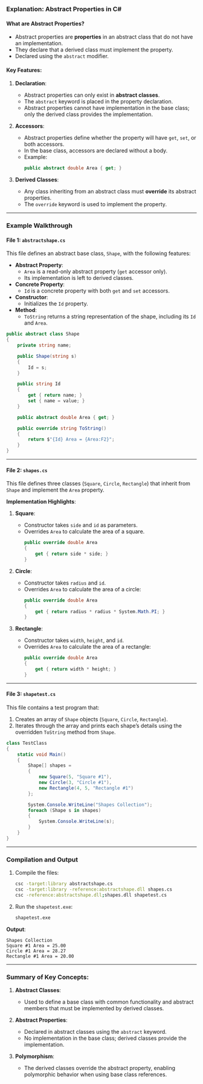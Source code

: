 ### Explanation: Abstract Properties in C#

#### What are Abstract Properties?
- Abstract properties are **properties** in an abstract class that do not have an implementation.
- They declare that a derived class must implement the property.
- Declared using the `abstract` modifier.

#### Key Features:
1. **Declaration**:
   - Abstract properties can only exist in **abstract classes**.
   - The `abstract` keyword is placed in the property declaration.
   - Abstract properties cannot have implementation in the base class; only the derived class provides the implementation.

2. **Accessors**:
   - Abstract properties define whether the property will have `get`, `set`, or both accessors.
   - In the base class, accessors are declared without a body.
   - Example:
     ```csharp
     public abstract double Area { get; }
     ```

3. **Derived Classes**:
   - Any class inheriting from an abstract class must **override** its abstract properties.
   - The `override` keyword is used to implement the property.

---

### Example Walkthrough

#### File 1: `abstractshape.cs`
This file defines an abstract base class, `Shape`, with the following features:
- **Abstract Property**: 
  - `Area` is a read-only abstract property (`get` accessor only).
  - Its implementation is left to derived classes.
- **Concrete Property**:
  - `Id` is a concrete property with both `get` and `set` accessors.
- **Constructor**:
  - Initializes the `Id` property.
- **Method**:
  - `ToString` returns a string representation of the shape, including its `Id` and `Area`.

```csharp
public abstract class Shape
{
    private string name;

    public Shape(string s)
    {
        Id = s;
    }

    public string Id
    {
        get { return name; }
        set { name = value; }
    }

    public abstract double Area { get; }

    public override string ToString()
    {
        return $"{Id} Area = {Area:F2}";
    }
}
```

---

#### File 2: `shapes.cs`
This file defines three classes (`Square`, `Circle`, `Rectangle`) that inherit from `Shape` and implement the `Area` property.

**Implementation Highlights**:
1. **Square**:
   - Constructor takes `side` and `id` as parameters.
   - Overrides `Area` to calculate the area of a square.
     ```csharp
     public override double Area
     {
         get { return side * side; }
     }
     ```

2. **Circle**:
   - Constructor takes `radius` and `id`.
   - Overrides `Area` to calculate the area of a circle:
     ```csharp
     public override double Area
     {
         get { return radius * radius * System.Math.PI; }
     }
     ```

3. **Rectangle**:
   - Constructor takes `width`, `height`, and `id`.
   - Overrides `Area` to calculate the area of a rectangle:
     ```csharp
     public override double Area
     {
         get { return width * height; }
     }
     ```

---

#### File 3: `shapetest.cs`
This file contains a test program that:
1. Creates an array of `Shape` objects (`Square`, `Circle`, `Rectangle`).
2. Iterates through the array and prints each shape’s details using the overridden `ToString` method from `Shape`.

```csharp
class TestClass
{
    static void Main()
    {
        Shape[] shapes =
        {
            new Square(5, "Square #1"),
            new Circle(3, "Circle #1"),
            new Rectangle(4, 5, "Rectangle #1")
        };

        System.Console.WriteLine("Shapes Collection");
        foreach (Shape s in shapes)
        {
            System.Console.WriteLine(s);
        }
    }
}
```

---

### Compilation and Output

1. Compile the files:
   ```bash
   csc -target:library abstractshape.cs
   csc -target:library -reference:abstractshape.dll shapes.cs
   csc -reference:abstractshape.dll;shapes.dll shapetest.cs
   ```

2. Run the `shapetest.exe`:
   ```bash
   shapetest.exe
   ```

**Output**:
```
Shapes Collection
Square #1 Area = 25.00
Circle #1 Area = 28.27
Rectangle #1 Area = 20.00
```

---

### Summary of Key Concepts:
1. **Abstract Classes**:
   - Used to define a base class with common functionality and abstract members that must be implemented by derived classes.

2. **Abstract Properties**:
   - Declared in abstract classes using the `abstract` keyword.
   - No implementation in the base class; derived classes provide the implementation.

3. **Polymorphism**:
   - The derived classes override the abstract property, enabling polymorphic behavior when using base class references.